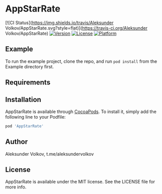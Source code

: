 # AppStarRate

[![CI Status](https://img.shields.io/travis/Aleksunder Volkov/AppStarRate.svg?style=flat)](https://travis-ci.org/Aleksunder Volkov/AppStarRate)
[![Version](https://img.shields.io/cocoapods/v/AppStarRate.svg?style=flat)](https://cocoapods.org/pods/AppStarRate)
[![License](https://img.shields.io/cocoapods/l/AppStarRate.svg?style=flat)](https://cocoapods.org/pods/AppStarRate)
[![Platform](https://img.shields.io/cocoapods/p/AppStarRate.svg?style=flat)](https://cocoapods.org/pods/AppStarRate)

## Example

To run the example project, clone the repo, and run `pod install` from the Example directory first.

## Requirements

## Installation

AppStarRate is available through [CocoaPods](https://cocoapods.org). To install
it, simply add the following line to your Podfile:

```ruby
pod 'AppStarRate'
```

## Author

Aleksunder Volkov, t.me/aleksundervolkov

## License

AppStarRate is available under the MIT license. See the LICENSE file for more info.
